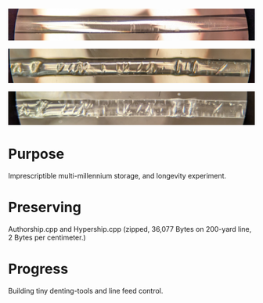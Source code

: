 <!---
Preserve data on fluorocarbon fishing line.
-->



<p align="center">
  <img src="https://github.com/compromise-evident/CarbonRecord/blob/main/Other/Undented-line.jpg">
</p>

<p align="center">
  <img src="https://github.com/compromise-evident/CarbonRecord/blob/main/Other/Dented-line.jpg">
</p>

<p align="center">
  <img src="https://github.com/compromise-evident/CarbonRecord/blob/main/Other/Dented-line-top-light.jpg">
</p>

# Purpose

Imprescriptible multi-millennium storage, and longevity experiment.

# Preserving

Authorship.cpp and Hypership.cpp (zipped, 36,077 Bytes on 200-yard line, 2 Bytes per centimeter.)

# Progress

Building tiny denting-tools and line feed control.
